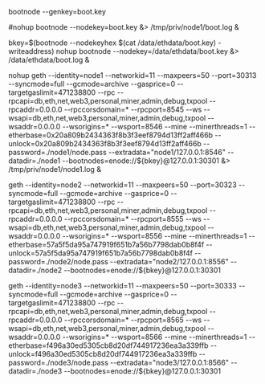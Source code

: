 
bootnode --genkey=boot.key                                                          

#nohup bootnode --nodekey=boot.key &> /tmp/priv/node1/boot.log &

bkey=$(bootnode --nodekeyhex $(cat /data/ethdata/boot.key) -writeaddress)
nohup bootnode --nodekey=/data/ethdata/boot.key &> /data/ethdata/boot.log &

nohup geth --identity=node1 --networkid=11 --maxpeers=50 --port=30313 --syncmode=full --gcmode=archive --gasprice=0 --targetgaslimit=471238800 --rpc --rpcapi=db,eth,net,web3,personal,miner,admin,debug,txpool --rpcaddr=0.0.0.0 --rpccorsdomain=* --rpcport=8545 --ws --wsapi=db,eth,net,web3,personal,miner,admin,debug,txpool --wsaddr=0.0.0.0 --wsorigins=* --wsport=8546 --mine --minerthreads=1 --etherbase=0x20a809b2434363f8b3f3eef8794d13ff2aff466b --unlock=0x20a809b2434363f8b3f3eef8794d13ff2aff466b --password=./node1/node.pass --extradata="node1/127.0.0.1:8546" --datadir=./node1 --bootnodes=enode://${bkey}@127.0.0.1:30301 &> /tmp/priv/node1/node1.log &


geth --identity=node2 --networkid=11 --maxpeers=50 --port=30323 --syncmode=full --gcmode=archive --gasprice=0 --targetgaslimit=471238800 --rpc --rpcapi=db,eth,net,web3,personal,miner,admin,debug,txpool --rpcaddr=0.0.0.0 --rpccorsdomain=* --rpcport=8555 --ws --wsapi=db,eth,net,web3,personal,miner,admin,debug,txpool --wsaddr=0.0.0.0 --wsorigins=* --wsport=8556 --mine --minerthreads=1 --etherbase=57a5f5da95a747919f651b7a56b7798dab0b8f4f --unlock=57a5f5da95a747919f651b7a56b7798dab0b8f4f --password=./node2/node.pass --extradata="node2/127.0.0.1:8556" --datadir=./node2 --bootnodes=enode://${bkey}@127.0.0.1:30301

geth --identity=node3 --networkid=11 --maxpeers=50 --port=30333 --syncmode=full --gcmode=archive --gasprice=0 --targetgaslimit=471238800 --rpc --rpcapi=db,eth,net,web3,personal,miner,admin,debug,txpool --rpcaddr=0.0.0.0 --rpccorsdomain=* --rpcport=8565 --ws --wsapi=db,eth,net,web3,personal,miner,admin,debug,txpool --wsaddr=0.0.0.0 --wsorigins=* --wsport=8566 --mine --minerthreads=1 --etherbase=f496a30ed5305cb8d20df744917236ea3a339ffb --unlock=f496a30ed5305cb8d20df744917236ea3a339ffb --password=./node3/node.pass --extradata="node3/127.0.0.1:8566" --datadir=./node3 --bootnodes=enode://${bkey}@127.0.0.1:30301
